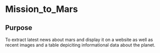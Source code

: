 # Mission_to_Mars

## Purpose

To extract latest news about mars and display it on a website as well as recent images and a table depiciting informational data about the planet. 
